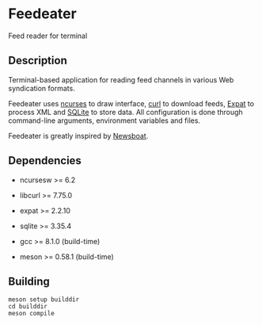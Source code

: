 # Feedeater

Feed reader for terminal

## Description

Terminal-based application for reading feed channels in various Web syndication formats.

Feedeater uses [ncurses](https://invisible-island.net/ncurses) to draw interface, [curl](https://curl.se) to download feeds, [Expat](https://libexpat.github.io) to process XML and [SQLite](https://www.sqlite.org) to store data. All configuration is done through command-line arguments, environment variables and files.

Feedeater is greatly inspired by [Newsboat](https://www.newsboat.org).

## Dependencies

* ncursesw >= 6.2

* libcurl >= 7.75.0

* expat >= 2.2.10

* sqlite >= 3.35.4

* gcc >= 8.1.0 (build-time)

* meson >= 0.58.1 (build-time)

## Building

	meson setup builddir
	cd builddir
	meson compile
